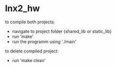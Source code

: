 # lnx2_hw

to compile both projects:
- navigate to project folder (shared_lib or static_lib)
- run 'make'
- run the programm using './main'

to delete compiled project:
- run 'make clean'
